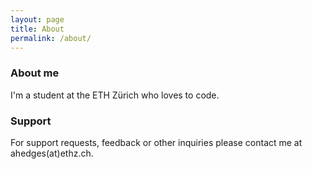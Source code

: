```yaml
---
layout: page
title: About
permalink: /about/
---
```


### About me

I'm a student at the ETH Zürich who loves to code.

### Support

For support requests, feedback or other inquiries please
contact me at ahedges(at)ethz.ch.
